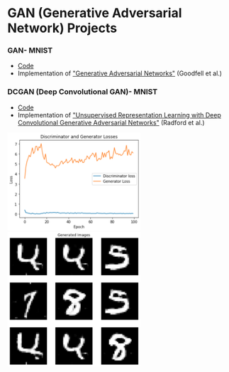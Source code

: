 # GAN (Generative Adversarial Network) Projects

### GAN- MNIST
- [Code](https://github.com/WillMartin7/ai-basic-projects/blob/main/GAN/MNIST_GAN.py)
- Implementation of ["Generative Adversarial Networks"](https://arxiv.org/pdf/1406.2661.pdf) (Goodfell et al.)

### DCGAN (Deep Convolutional GAN)- MNIST
- [Code](https://github.com/WillMartin7/ai-basic-projects/blob/main/GAN/MNIST_DCGAN.py)
- Implementation of ["Unsupervised Representation Learning with Deep Convolutional Generative Adversarial Networks"](https://arxiv.org/pdf/1511.06434.pdf) (Radford et al.)

<img src="images/MNIST_DCGAN_losses.png" width="300"><img src="images/MNIST_DCGAN_outputs.png" width="300">
